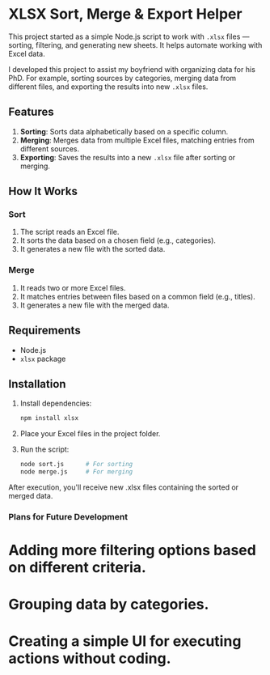 # XLSX Sort, Merge & Export Helper

This project started as a simple Node.js script to work with `.xlsx` files — sorting, filtering, and generating new sheets. It helps automate working with Excel data.

I developed this project to assist my boyfriend with organizing data for his PhD. For example, sorting sources by categories, merging data from different files, and exporting the results into new `.xlsx` files.

## Features

1. **Sorting**: Sorts data alphabetically based on a specific column.
2. **Merging**: Merges data from multiple Excel files, matching entries from different sources.
3. **Exporting**: Saves the results into a new `.xlsx` file after sorting or merging.

## How It Works

### Sort
1. The script reads an Excel file.
2. It sorts the data based on a chosen field (e.g., categories).
3. It generates a new file with the sorted data.

### Merge
1. It reads two or more Excel files.
2. It matches entries between files based on a common field (e.g., titles).
3. It generates a new file with the merged data.

## Requirements

- Node.js
- `xlsx` package

## Installation

1. Install dependencies:
   ```bash
   npm install xlsx
2. Place your Excel files in the project folder.

3. Run the script:
    ```bash
   node sort.js      # For sorting
    node merge.js     # For merging

After execution, you'll receive new .xlsx files containing the sorted or merged data.

### Plans for Future Development
# Adding more filtering options based on different criteria.
# Grouping data by categories.
# Creating a simple UI for executing actions without coding.
